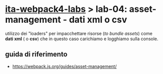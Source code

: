 # [ita-webpack4-labs](https://github.com/rondinif/ita-webpack4-labs) > **lab-04**: asset-management - dati xml o csv
utilizzo dei "loaders" per impacchettare risorse (*to bundle assets*) come **dati xml** ( o **csv**) che in questo caso carichiamo e logghiamo sulla console.

## guida di riferimento
- https://webpack.js.org/guides/asset-management/